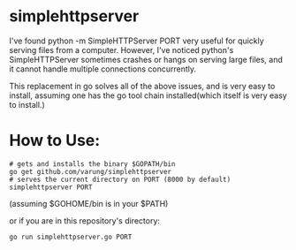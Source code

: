 # simplehttpserver
I've found python -m SimpleHTTPServer PORT very useful for quickly serving files from a computer. However, I've noticed python's SimpleHTTPServer sometimes crashes or hangs on serving large files, and it cannot handle multiple connections concurrently.

This replacement in go solves all of the above issues, and is very easy to install, assuming one has the go tool chain installed(which itself is very easy to install.)

# How to Use:

```
# gets and installs the binary $GOPATH/bin
go get github.com/varung/simplehttpserver
# serves the current directory on PORT (8000 by default)
simplehttpserver PORT
```
(assuming $GOHOME/bin is in your $PATH)

or if you are in this repository's directory:

```go run simplehttpserver.go PORT```



